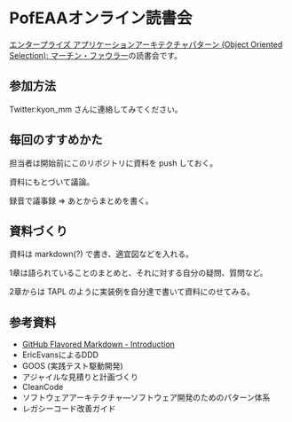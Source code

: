 # PofEAAオンライン読書会

[エンタープライズ アプリケーションアーキテクチャパターン (Object Oriented Selection): マーチン・ファウラー](http://www.amazon.co.jp/dp/4798105538/)の読書会です。

## 参加方法

Twitter:kyon_mm さんに連絡してみてください。

## 毎回のすすめかた

担当者は開始前にこのリポジトリに資料を push しておく。

資料にもとづいて議論。

録音で議事録 => あとからまとめを書く。

## 資料づくり

資料は markdown(?) で書き、適宜図などを入れる。

1章は語られていることのまとめと、それに対する自分の疑問、質問など。

2章からは TAPL のように実装例を自分達で書いて資料にのせてみる。

## 参考資料

- [GitHub Flavored Markdown - Introduction](http://github.github.com/github-flavored-markdown/)
- EricEvansによるDDD
- GOOS (実践テスト駆動開発)
- アジャイルな見積りと計画づくり
- CleanCode
- ソフトウェアアーキテクチャ―ソフトウェア開発のためのパターン体系
- レガシーコード改善ガイド
